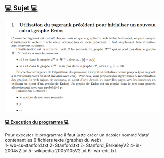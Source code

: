 ## <u>💻 Sujet 💻</u>

![Interfece de l'application 1](Capture.PNG)

#### <u>💻 Execution du programme 💻</u>
Pour executer le programme il faut juste créer un dossier nommé 'data' contenant les 6 fichiers texte (graphes du web)  
 1- wb-cs-stanford.txt
 2- Stanford.txt
 3- Stanford_BerkeleyV2
 4- in-2004v2.txt
 5- wikipedia-20051105V2.txt
 6- wb-edu.txt